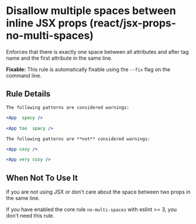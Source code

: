 # Disallow multiple spaces between inline JSX props (react/jsx-props-no-multi-spaces)

Enforces that there is exactly one space between all attributes and after tag name and the first attribute in the same line.

**Fixable:** This rule is automatically fixable using the `--fix` flag on the command line.

## Rule Details

```The following patterns are considered warnings:```

```jsx
<App  spacy />
```

```jsx
<App too  spacy />
```

```The following patterns are **not** considered warnings:```

```jsx
<App cozy />
```

```jsx
<App very cozy />
```

## When Not To Use It

If you are not using JSX or don't care about the space between two props in the same line.

If you have enabled the core rule `no-multi-spaces` with eslint >= 3, you don't need this rule.
